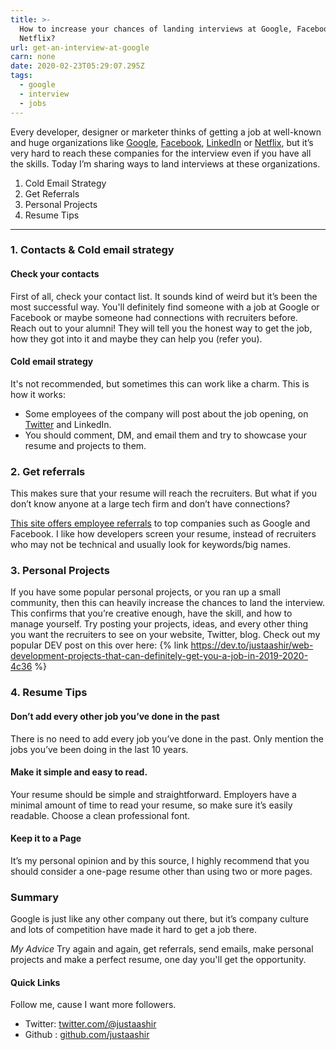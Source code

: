 ```yaml
---
title: >-
  How to increase your chances of landing interviews at Google, Facebook,
  Netflix?
url: get-an-interview-at-google
carn: none
date: 2020-02-23T05:29:07.295Z
tags:
  - google
  - interview
  - jobs
---
```

Every developer, designer or marketer thinks of getting a job at well-known and huge organizations like [Google](https://careers.google.com/), [Facebook](https://www.facebook.com/careers/), [LinkedIn](https://careers.linkedin.com/) or [Netflix](https://jobs.netflix.com/), but it’s very hard to reach these companies for the interview even if you have all the skills. Today I’m sharing ways to land interviews at these organizations.

1. Cold Email Strategy
2. Get Referrals
3. Personal Projects
4. Resume Tips

---

### 1. Contacts & Cold email strategy

#### Check your contacts
First of all, check your contact list. It sounds kind of weird but it’s been the most successful way. You'll definitely find someone with a job at Google or Facebook or maybe someone had connections with recruiters before.
Reach out to your alumni! They will tell you the honest way to get the job, how they got into it and maybe they can help you (refer you).

#### Cold email strategy
It's not recommended, but sometimes this can work like a charm. This is how it works:
- Some employees of the company will post about the job opening, on [Twitter](twitter.com) and LinkedIn.
- You should comment, DM, and email them and try to showcase your resume and projects to them.

### 2. Get referrals
This makes sure that your resume will reach the recruiters. But what if you don’t know anyone at a large tech firm and don’t have connections?

[This site offers employee referrals](https://www.rooftopslushie.com/) to top companies such as Google and Facebook. I like how developers screen your resume, instead of recruiters who may not be technical and usually look for keywords/big names.

### 3. Personal Projects
If you have some popular personal projects, or you ran up a small community, then this can heavily increase the chances to land the interview.
This confirms that you’re creative enough, have the skill, and how to manage yourself. Try posting your projects, ideas, and every other thing you want the recruiters to see on your website, Twitter, blog.
Check out my popular DEV post on this over here:
{% link https://dev.to/justaashir/web-development-projects-that-can-definitely-get-you-a-job-in-2019-2020-4c36 %}


### 4. Resume Tips

#### Don’t add every other job you’ve done in the past
There is no need to add every job you’ve done in the past. Only mention the jobs you’ve been doing in the last 10 years.

#### Make it simple and easy to read.
Your resume should be simple and straightforward. Employers have a minimal amount of time to read your resume, so make sure it’s easily readable. Choose a clean professional font.

#### Keep it to a Page
It’s my personal opinion and by this source, I highly recommend that you should consider a one-page resume other than using two or more pages.

### Summary
 Google is just like any other company out there, but it’s company culture and lots of competition have made it hard to get a job there.

*My Advice*
Try again and again, get referrals, send emails, make personal projects and make a perfect resume, one day you'll get the opportunity.


#### Quick Links
Follow me, cause I want more followers.
 - Twitter: [twitter.com/@justaashir](twitter.com/justaashir)
 - Github : [github.com/justaashir](github.com/justaashir)
